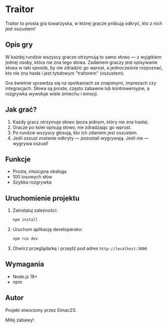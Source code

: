 # Traitor

Traitor to prosta gra towarzyska, w której gracze próbują odkryć, kto z nich jest oszustem!

## Opis gry

W każdej rundzie wszyscy gracze otrzymują to samo słowo — z wyjątkiem jednej osoby, która nie zna tego słowa. Zadaniem graczy jest opisywanie słowa w taki sposób, by nie zdradzić go wprost, a jednocześnie rozpoznać, kto nie zna hasła i jest tytułowym "traitorem" (oszustem).

Gra świetnie sprawdza się na spotkaniach ze znajomymi, imprezach czy integracjach. Słowa są proste, często zabawne lub kontrowersyjne, a rozgrywka wywołuje wiele śmiechu i emocji.

## Jak grać?

1. Każdy gracz otrzymuje słowo (poza jednym, który nie zna hasła).
2. Gracze po kolei opisują słowo, nie zdradzając go wprost.
3. Po rundzie wszyscy głosują, kto ich zdaniem jest oszustem.
4. Jeśli oszust zostanie odkryty — pozostali wygrywają. Jeśli nie — wygrywa oszust!

## Funkcje

- Prosta, intuicyjna obsługa
- 100 losowych słów
- Szybka rozgrywka

## Uruchomienie projektu

1. Zainstaluj zależności:
   ```bash
   npm install
   ```
2. Uruchom aplikację developersko:
   ```bash
   npm run dev
   ```
3. Otwórz przeglądarkę i przejdź pod adres `http://localhost:3000`

## Wymagania

- Node.js 18+
- npm

## Autor

Projekt stworzony przez Elmac23.

Miłej zabawy!
